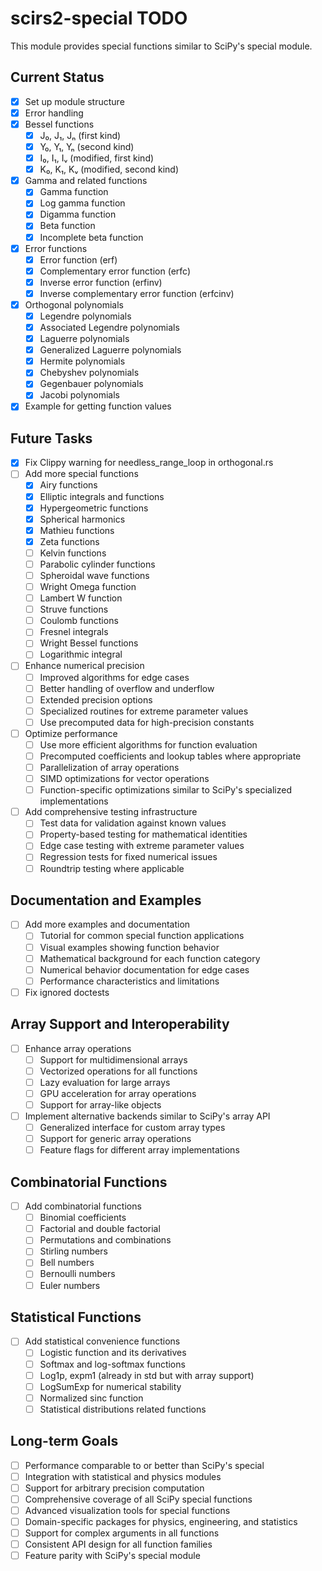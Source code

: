 # scirs2-special TODO

This module provides special functions similar to SciPy's special module.

## Current Status

- [x] Set up module structure
- [x] Error handling
- [x] Bessel functions
  - [x] J₀, J₁, Jₙ (first kind)
  - [x] Y₀, Y₁, Yₙ (second kind)
  - [x] I₀, I₁, Iᵥ (modified, first kind)
  - [x] K₀, K₁, Kᵥ (modified, second kind)
- [x] Gamma and related functions
  - [x] Gamma function
  - [x] Log gamma function
  - [x] Digamma function
  - [x] Beta function
  - [x] Incomplete beta function
- [x] Error functions
  - [x] Error function (erf)
  - [x] Complementary error function (erfc)
  - [x] Inverse error function (erfinv)
  - [x] Inverse complementary error function (erfcinv)
- [x] Orthogonal polynomials
  - [x] Legendre polynomials
  - [x] Associated Legendre polynomials
  - [x] Laguerre polynomials
  - [x] Generalized Laguerre polynomials
  - [x] Hermite polynomials
  - [x] Chebyshev polynomials
  - [x] Gegenbauer polynomials
  - [x] Jacobi polynomials
- [x] Example for getting function values

## Future Tasks

- [x] Fix Clippy warning for needless_range_loop in orthogonal.rs
- [ ] Add more special functions
  - [x] Airy functions
  - [x] Elliptic integrals and functions
  - [x] Hypergeometric functions
  - [x] Spherical harmonics
  - [x] Mathieu functions
  - [x] Zeta functions
  - [ ] Kelvin functions
  - [ ] Parabolic cylinder functions
  - [ ] Spheroidal wave functions
  - [ ] Wright Omega function
  - [ ] Lambert W function
  - [ ] Struve functions
  - [ ] Coulomb functions
  - [ ] Fresnel integrals
  - [ ] Wright Bessel functions
  - [ ] Logarithmic integral
- [ ] Enhance numerical precision
  - [ ] Improved algorithms for edge cases
  - [ ] Better handling of overflow and underflow
  - [ ] Extended precision options
  - [ ] Specialized routines for extreme parameter values
  - [ ] Use precomputed data for high-precision constants
- [ ] Optimize performance
  - [ ] Use more efficient algorithms for function evaluation
  - [ ] Precomputed coefficients and lookup tables where appropriate
  - [ ] Parallelization of array operations
  - [ ] SIMD optimizations for vector operations
  - [ ] Function-specific optimizations similar to SciPy's specialized implementations
- [ ] Add comprehensive testing infrastructure
  - [ ] Test data for validation against known values
  - [ ] Property-based testing for mathematical identities
  - [ ] Edge case testing with extreme parameter values
  - [ ] Regression tests for fixed numerical issues
  - [ ] Roundtrip testing where applicable

## Documentation and Examples

- [ ] Add more examples and documentation
  - [ ] Tutorial for common special function applications
  - [ ] Visual examples showing function behavior
  - [ ] Mathematical background for each function category
  - [ ] Numerical behavior documentation for edge cases
  - [ ] Performance characteristics and limitations
- [ ] Fix ignored doctests

## Array Support and Interoperability

- [ ] Enhance array operations
  - [ ] Support for multidimensional arrays
  - [ ] Vectorized operations for all functions
  - [ ] Lazy evaluation for large arrays
  - [ ] GPU acceleration for array operations
  - [ ] Support for array-like objects
- [ ] Implement alternative backends similar to SciPy's array API
  - [ ] Generalized interface for custom array types
  - [ ] Support for generic array operations
  - [ ] Feature flags for different array implementations

## Combinatorial Functions

- [ ] Add combinatorial functions
  - [ ] Binomial coefficients
  - [ ] Factorial and double factorial
  - [ ] Permutations and combinations
  - [ ] Stirling numbers
  - [ ] Bell numbers
  - [ ] Bernoulli numbers
  - [ ] Euler numbers

## Statistical Functions

- [ ] Add statistical convenience functions
  - [ ] Logistic function and its derivatives
  - [ ] Softmax and log-softmax functions
  - [ ] Log1p, expm1 (already in std but with array support)
  - [ ] LogSumExp for numerical stability
  - [ ] Normalized sinc function
  - [ ] Statistical distributions related functions

## Long-term Goals

- [ ] Performance comparable to or better than SciPy's special
- [ ] Integration with statistical and physics modules
- [ ] Support for arbitrary precision computation
- [ ] Comprehensive coverage of all SciPy special functions
- [ ] Advanced visualization tools for special functions
- [ ] Domain-specific packages for physics, engineering, and statistics
- [ ] Support for complex arguments in all functions
- [ ] Consistent API design for all function families
- [ ] Feature parity with SciPy's special module